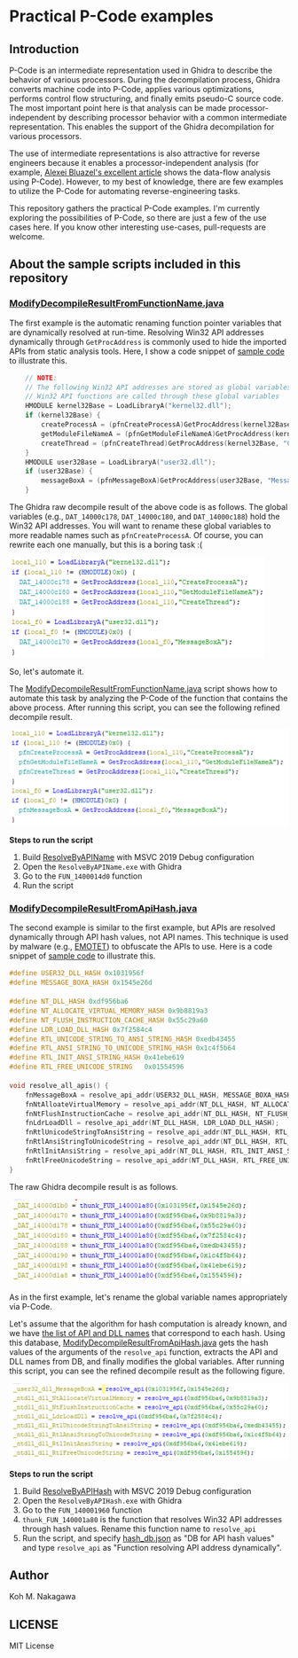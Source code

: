 # Practical P-Code examples

## Introduction

P-Code is an intermediate representation used in Ghidra to describe the behavior of various processors.
During the decompilation process, Ghidra converts machine code into P-Code, applies various optimizations, performs control flow structuring, and finally emits pseudo-C source code.
The most important point here is that analysis can be made processor-independent by describing processor behavior with a common intermediate representation. This enables the support of the Ghidra decompilation for various processors.

The use of intermediate representations is also attractive for reverse engineers because it enables a processor-independent analysis (for example, [Alexei Bluazel's excellent article](https://www.riverloopsecurity.com/blog/2019/05/pcode/) shows the data-flow analysis using P-Code). However, to my best of knowledge, there are few examples to utilize the P-Code for automating reverse-engineering tasks.

This repository gathers the practical P-Code examples. I'm currently exploring the possibilities of P-Code, so there are just a few of the use cases here. If you know other interesting use-cases, pull-requests are welcome.

## About the sample scripts included in this repository

### [ModifyDecompileResultFromFunctionName.java](./ghidra_scripts/ModifyDecompileResultFromFunctionName.java)

The first example is the automatic renaming function pointer variables that are dynamically resolved at run-time. Resolving Win32 API addresses dynamically through `GetProcAddress` is commonly used to hide the imported APIs from static analysis tools. Here, I show a code snippet of [sample code](https://github.com/kohnakagawa/PracticalPCode/blob/main/SampleCode/ResolveByAPIName/Main.c#L42-L54) to illustrate this.

```c
	// NOTE:
	// The following Win32 API addresses are stored as global variables
	// Win32 API functions are called through these global variables
	HMODULE kernel32Base = LoadLibraryA("kernel32.dll");
	if (kernel32Base) {
		createProcessA = (pfnCreateProcessA)GetProcAddress(kernel32Base, "CreateProcessA");
		getModuleFileNameA = (pfnGetModuleFileNameA)GetProcAddress(kernel32Base, "GetModuleFileNameA");
		createThread = (pfnCreateThread)GetProcAddress(kernel32Base, "CreateThread");
	}
	HMODULE user32Base = LoadLibraryA("user32.dll");
	if (user32Base) {
		messageBoxA = (pfnMessageBoxA)GetProcAddress(user32Base, "MessageBoxA");
	}
```

The Ghidra raw decompile result of the above code is as follows. The global variables (e.g., `DAT_14000c178`, `DAT_14000c180`, and `DAT_14000c188`) hold the Win32 API addresses. You will want to rename these global variables to more readable names such as `pfnCreateProcessA`. Of course, you can rewrite each one manually, but this is a boring task :(

![Ghidra raw decompile result](./assets/ghidra_raw_decompile_result.png)

So, let's automate it.

The [ModifyDecompileResultFromFunctionName.java](./ghidra_scripts/ModifyDecompileResultFromFunctionName.java) script shows how to automate this task by analyzing the P-Code of the function that contains the above process. After running this script, you can see the following refined decompile result.

![Ghidra refined decompile result](./assets/ghidra_refined_decompile_result.png)

**Steps to run the script**

1. Build [ResolveByAPIName](https://github.com/kohnakagawa/PracticalPCode/tree/main/SampleCode/ResolveByAPIName) with MSVC 2019 Debug configuration
1. Open the `ResolveByAPIName.exe` with Ghidra
1. Go to the `FUN_1400014d0` function
1. Run the script

### [ModifyDecompileResultFromApiHash.java](./ghidra_scripts/ModifyDecompileResultFromApiHash.java)

The second example is similar to the first example, but APIs are resolved dynamically through API hash values, not API names. This technique is used by malware (e.g., [EMOTET](https://www.netscout.com/blog/asert/emotet-whats-changed)) to obfuscate the APIs to use. Here is a code snippet of [sample code](https://github.com/kohnakagawa/PracticalPCode/blob/main/SampleCode/ResolveByAPIHash/Main.c#L196-L217) to illustrate this.

```c
#define USER32_DLL_HASH 0x1031956f
#define MESSAGE_BOXA_HASH 0x1545e26d

#define NT_DLL_HASH 0xdf956ba6
#define NT_ALLOCATE_VIRTUAL_MEMORY_HASH 0x9b8819a3
#define NT_FLUSH_INSTRUCTION_CACHE_HASH 0x55c29a60
#define LDR_LOAD_DLL_HASH 0x7f2584c4
#define RTL_UNICODE_STRING_TO_ANSI_STRING_HASH 0xedb43455
#define RTL_ANSI_STRING_TO_UNICODE_STRING_HASH 0x1c4f5b64
#define RTL_INIT_ANSI_STRING_HASH 0x41ebe619
#define RTL_FREE_UNICODE_STRING   0x01554596

void resolve_all_apis() {
    fnMessageBoxA = resolve_api_addr(USER32_DLL_HASH, MESSAGE_BOXA_HASH);
    fnNtAlloateVirtualMemory = resolve_api_addr(NT_DLL_HASH, NT_ALLOCATE_VIRTUAL_MEMORY_HASH);
    fnNtFlushInstructionCache = resolve_api_addr(NT_DLL_HASH, NT_FLUSH_INSTRUCTION_CACHE_HASH);
    fnLdrLoadDll = resolve_api_addr(NT_DLL_HASH, LDR_LOAD_DLL_HASH);
    fnRtlUnicodeStringToAnsiString = resolve_api_addr(NT_DLL_HASH, RTL_UNICODE_STRING_TO_ANSI_STRING_HASH);
    fnRtlAnsiStringToUnicodeString = resolve_api_addr(NT_DLL_HASH, RTL_ANSI_STRING_TO_UNICODE_STRING_HASH);
    fnRtlInitAnsiString = resolve_api_addr(NT_DLL_HASH, RTL_INIT_ANSI_STRING_HASH);
    fnRtlFreeUnicodeString = resolve_api_addr(NT_DLL_HASH, RTL_FREE_UNICODE_STRING);
}
```

The raw Ghidra decompile result is as follows.

![Ghidra raw decompile result](./assets/ghidra_raw_decompile_result2.png)

As in the first example, let's rename the global variable names appropriately via P-Code.

Let's assume that the algorithm for hash computation is already known, and we have [the list of API and DLL names](./ghidra_scripts/hash_db.json) that correspond to each hash. Using this database, [ModifyDecompileResultFromApiHash.java](./ghidra_scripts/ModifyDecompileResultFromApiHash.java) gets the hash values of the arguments of the `resolve_api` function, extracts the API and DLL names from DB, and finally modifies the global variables. After running this script, you can see the refined decompile result as the following figure.

![Ghidra refined decompile result](./assets/ghidra_refined_decompile_result2.png)

**Steps to run the script**

1. Build [ResolveByAPIHash](https://github.com/kohnakagawa/PracticalPCode/tree/main/SampleCode/ResolveByAPIHash) with MSVC 2019 Debug configuration
1. Open the `ResolveByAPIHash.exe` with Ghidra
1. Go to the `FUN_140001960` function
1. `thunk_FUN_140001a80` is the function that resolves Win32 API addresses through hash values. Rename this function name to `resolve_api`
1. Run the script, and specify [hash_db.json](./ghidra_scripts/hash_db.json) as "DB for API hash values" and type `resolve_api` as "Function resolving API address dynamically".

## Author

Koh M. Nakagawa

## LICENSE

MIT License

